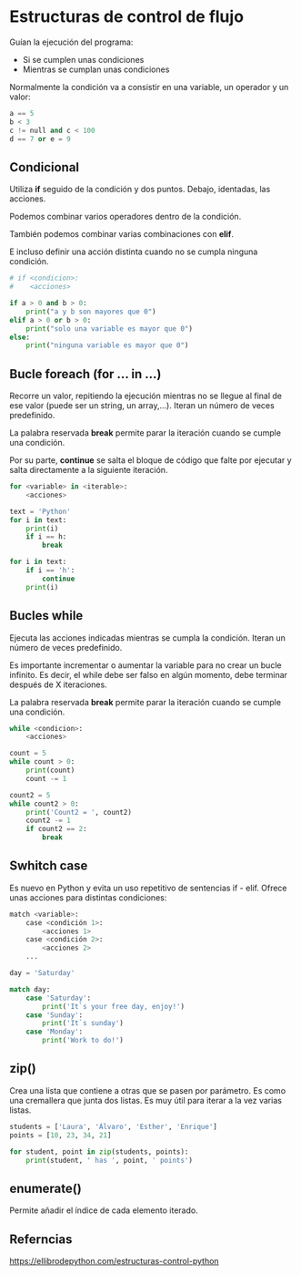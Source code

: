 # Estructuras de control de flujo
Guían la ejecución del programa:
* Si se cumplen unas condiciones
* Mientras se cumplan unas condiciones

Normalmente la condición va a consistir en una variable, un operador y un valor:
```py
a == 5
b < 3
c != null and c < 100
d == 7 or e = 9
```

## Condicional
Utiliza **if** seguido de la condición y dos puntos. Debajo, identadas, las acciones.

Podemos combinar varios operadores dentro de la condición.

También podemos combinar varias combinaciones con **elif**.

E incluso definir una acción distinta cuando no se cumpla ninguna condición.

```py
# if <condicion>:
#    <acciones>

if a > 0 and b > 0:
    print("a y b son mayores que 0") 
elif a > 0 or b > 0:
    print("solo una variable es mayor que 0")
else:
    print("ninguna variable es mayor que 0")

```

## Bucle foreach (for ... in ...)
Recorre un valor, repitiendo la ejecución mientras no se llegue al final de ese valor (puede ser un string, un array,...).  Iteran un número de veces predefinido.

La palabra reservada **break** permite parar la iteración cuando se cumple una condición. 

Por su parte, **continue** se salta el bloque de código que falte por ejecutar y salta directamente a la siguiente iteración.

```py
for <variable> in <iterable>:
    <acciones>

text = 'Python'
for i in text:
    print(i)
    if i == h:
        break

for i in text:
    if i == 'h':
        continue
    print(i)


```

## Bucles while
Ejecuta las acciones indicadas mientras se cumpla la condición. Iteran un número de veces predefinido.

Es importante incrementar o aumentar la variable para no crear un bucle infinito. Es decir, el while debe ser falso en algún momento, debe terminar después de X iteraciones.

La palabra reservada **break** permite parar la iteración cuando se cumple una condición. 
```py
while <condicion>:
    <acciones>

count = 5
while count > 0:
    print(count)
    count -= 1

count2 = 5
while count2 > 0:
    print('Count2 = ', count2)
    count2 -= 1
    if count2 == 2:
        break
```

## Swhitch case
Es nuevo en Python y evita un uso repetitivo de sentencias if - elif. Ofrece unas acciones para distintas condiciones:

```py
match <variable>:
    case <condición 1>:
        <acciones 1>
    case <condición 2>:
        <acciones 2>
    ...

day = 'Saturday'

match day:
    case 'Saturday':
        print('It`s your free day, enjoy!')
    case 'Sunday':
        print('It`s sunday')
    case 'Monday':
        print('Work to do!')
```

## zip()
Crea una lista que contiene a otras que se pasen por parámetro. Es como una cremallera que junta dos listas. Es muy útil para iterar a la vez varias listas.

```py
students = ['Laura', 'Álvaro', 'Esther', 'Enrique']
points = [10, 23, 34, 21]

for student, point in zip(students, points):
    print(student, ' has ', point, ' points')
```

## enumerate()
Permite añadir el índice de cada elemento iterado.

## Referncias
https://ellibrodepython.com/estructuras-control-python